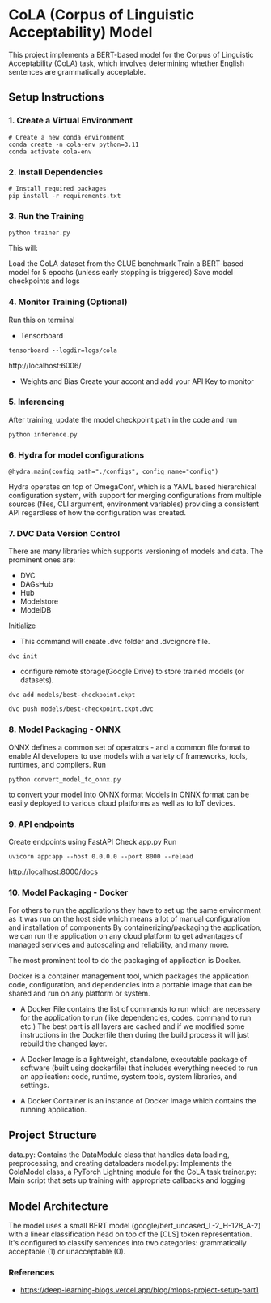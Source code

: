 # CoLA (Corpus of Linguistic Acceptability) Model
This project implements a BERT-based model for the Corpus of Linguistic Acceptability (CoLA) task, which involves determining whether English sentences are grammatically acceptable.

## Setup Instructions
### 1. Create a Virtual Environment

```
# Create a new conda environment
conda create -n cola-env python=3.11
conda activate cola-env
```
### 2. Install Dependencies
```
# Install required packages
pip install -r requirements.txt
```
### 3. Run the Training
```
python trainer.py
```
This will:

Load the CoLA dataset from the GLUE benchmark
Train a BERT-based model for 5 epochs (unless early stopping is triggered)
Save model checkpoints and logs

### 4. Monitor Training (Optional)
Run this on terminal 
* Tensorboard
```
tensorboard --logdir=logs/cola
```
http://localhost:6006/ 
* Weights and Bias
 Create your accont and add your API Key to monitor


### 5. Inferencing
After training, update the model checkpoint path in the code and run
```
python inference.py
```

### 6. Hydra for model configurations
```
@hydra.main(config_path="./configs", config_name="config")
```
Hydra operates on top of OmegaConf, which is a YAML based hierarchical configuration system, with support for merging configurations from multiple sources (files, CLI argument, environment variables) providing a consistent API regardless of how the configuration was created.

### 7. DVC Data Version Control
There are many libraries which supports versioning of models and data. The prominent ones are:
* DVC
* DAGsHub
* Hub
* Modelstore
* ModelDB

Initialize 
* This command will create .dvc folder and .dvcignore file.
```
dvc init
```
* configure remote storage(Google Drive) to store trained models (or datasets).
 
```
dvc add models/best-checkpoint.ckpt
```
```
dvc push models/best-checkpoint.ckpt.dvc
```

### 8. Model Packaging - ONNX
ONNX defines a common set of operators - and a common file format to enable AI developers to use models with a variety of frameworks, tools, runtimes, and compilers.
Run 
```
python convert_model_to_onnx.py
```
to convert your model into ONNX format
Models in ONNX format can be easily deployed to various cloud platforms as well as to IoT devices.
### 9. API endpoints
Create endpoints using FastAPI 
Check app.py
Run
```
uvicorn app:app --host 0.0.0.0 --port 8000 --reload
```

[http://localhost:8000/docs](http://localhost:8000/docs)

### 10. Model Packaging - Docker
For others to run the applications they have to set up the same environment as it was run on the host side which means a lot of manual configuration and installation of components
By containerizing/packaging the application, we can run the application on any cloud platform to get advantages of managed services and autoscaling and reliability, and many more.

The most prominent tool to do the packaging of application is Docker.

Docker is a container management tool, which packages the application code, configuration, and dependencies into a portable image that can be shared and run on any platform or system.
* A Docker File contains the list of commands to run which are necessary for the application to run (like dependencies, codes, command to run etc.)
The best part is all layers are cached and if we modified some instructions in the Dockerfile then during the build process it will just rebuild the changed layer.

* A Docker Image is a lightweight, standalone, executable package of software (built using dockerfile) that includes everything needed to run an application: code, runtime, system tools, system libraries, and settings.

* A Docker Container is an instance of Docker Image which contains the running application.


## Project Structure

data.py: Contains the DataModule class that handles data loading, preprocessing, and creating dataloaders
model.py: Implements the ColaModel class, a PyTorch Lightning module for the CoLA task
trainer.py: Main script that sets up training with appropriate callbacks and logging

## Model Architecture
The model uses a small BERT model (google/bert_uncased_L-2_H-128_A-2) with a linear classification head on top of the [CLS] token representation. It's configured to classify sentences into two categories: grammatically acceptable (1) or unacceptable (0).


### References 
* https://deep-learning-blogs.vercel.app/blog/mlops-project-setup-part1

